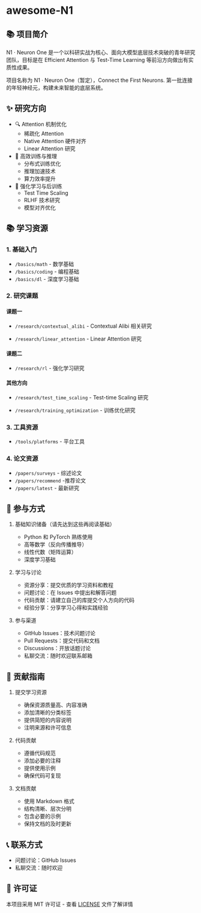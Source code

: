 # awesome-N1

## 📚 项目简介

N1 · Neuron One 是一个以科研实战为核心、面向大模型底层技术突破的青年研究团队，目标是在 Efficient Attention 与 Test-Time Learning 等前沿方向做出有实质性成果。

项目名称为 N1 · Neuron One（暂定），Connect the First Neurons. 第一批连接的年轻神经元，构建未来智能的底层系统。

## ✨ 研究方向

- 🔍 Attention 机制优化
  - 稀疏化 Attention
  - Native Attention 硬件对齐
  - Linear Attention 研究
- 🚀 高效训练与推理
  - 分布式训练优化
  - 推理加速技术
  - 算力效率提升
- 🤖 强化学习与后训练
  - Test Time Scaling
  - RLHF 技术研究
  - 模型对齐优化

## 📚 学习资源

### 1. 基础入门

- `/basics/math` - 数学基础
- `/basics/coding` - 编程基础
- `/basics/dl` - 深度学习基础

### 2. 研究课题

#### 课题一

- `/research/contextual_alibi` - Contextual Alibi 相关研究

- `/research/linear_attention` - Linear Attention 研究

#### 课题二

- `/research/rl` - 强化学习研究

#### 其他方向

- `/research/test_time_scaling` - Test-time Scaling 研究

- `/research/training_optimization` - 训练优化研究

### 3. 工具资源

- `/tools/platforms` - 平台工具

### 4. 论文资源

- `/papers/surveys` - 综述论文
- `/papers/recommend` -推荐论文
- `/papers/latest` - 最新研究

## 🤝 参与方式

1. 基础知识储备（请先达到这些再阅读基础）

   - Python 和 PyTorch 熟练使用
   - 高等数学（反向传播推导）
   - 线性代数（矩阵运算）
   - 深度学习基础

2. 学习与讨论

   - 资源分享：提交优质的学习资料和教程
   - 问题讨论：在 Issues 中提出和解答问题
   - 代码贡献：请建立自己的库提交个人方向的代码
   - 经验分享：分享学习心得和实践经验

3. 参与渠道
   - GitHub Issues：技术问题讨论
   - Pull Requests：提交代码和文档
   - Discussions：开放话题讨论
   - 私聊交流：随时欢迎联系邮箱

## 📝 贡献指南

1. 提交学习资源

   - 确保资源质量高、内容准确
   - 添加清晰的分类标签
   - 提供简短的内容说明
   - 注明来源和许可信息

2. 代码贡献

   - 遵循代码规范
   - 添加必要的注释
   - 提供使用示例
   - 确保代码可复现

3. 文档贡献
   - 使用 Markdown 格式
   - 结构清晰、层次分明
   - 包含必要的示例
   - 保持文档的及时更新

## 📞 联系方式

- 问题讨论：GitHub Issues
- 私聊交流：随时欢迎

## 📄 许可证

本项目采用 MIT 许可证 - 查看 [LICENSE](LICENSE) 文件了解详情
